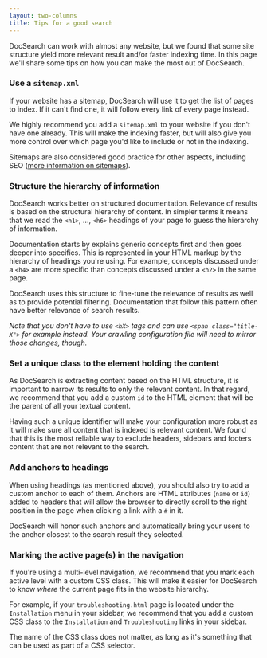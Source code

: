 ```yaml
---
layout: two-columns
title: Tips for a good search
---
```


DocSearch can work with almost any website, but we found that some site
structure yield more relevant result and/or faster indexing time. In this page
we'll share some tips on how you can make the most out of DocSearch.

### Use a `sitemap.xml`

If your website has a sitemap, DocSearch will use it to get the list of pages to
index. If it can't find one, it will follow every link of every page instead.

We highly recommend you add a `sitemap.xml` to your website if you don't have
one already. This will make the indexing faster, but will also give you more
control over which page you'd like to include or not in the indexing.

Sitemaps are also considered good practice for other aspects, including SEO
([more information on sitemaps][1]).

### Structure the hierarchy of information

DocSearch works better on structured documentation. Relevance of results is
based on the structural hierarchy of content. In simpler terms it means that we
read the `<h1>`, ..., `<h6>` headings of your page to guess the hierarchy of
information.

Documentation starts by explains generic concepts first and then goes deeper
into specifics. This is represented in your HTML markup by the hierarchy of
headings you're using. For example, concepts discussed under a `<h4>` are more
specific than concepts discussed under a `<h2>` in the same page.

DocSearch uses this structure to fine-tune the relevance of results as well as
to provide potential filtering. Documentation that follow this pattern often
have better relevance of search results.

_Note that you don't have to use `<hX>` tags and can use `<span
class="title-X">` for example instead. Your crawling configuration file will
 need to mirror those changes, though._

### Set a unique class to the element holding the content

As DocSearch is extracting content based on the HTML structure, it is important
to narrow its results to only the relevant content. In that regard, we
recommend that you add a custom `id` to the HTML element that will be the parent
of all your textual content.

Having such a unique identifier will make your configuration more robust as it
will make sure all content that is indexed is relevant content. We found that
this is the most reliable way to exclude headers, sidebars and footers content
that are not relevant to the search.

### Add anchors to headings

When using headings (as mentioned above), you should also try to add a custom
anchor to each of them. Anchors are HTML attributes (`name` or `id`)
added to headers that will allow the browser to directly scroll to the right
position in the page when clicking a link with a `#` in it.

DocSearch will honor such anchors and automatically bring your users to the
anchor closest to the search result they selected.

### Marking the active page(s) in the navigation

If you're using a multi-level navigation, we recommend that you mark
each active level with a custom CSS class. This will make it easier for
DocSearch to know _where_ the current page fits in the website
hierarchy.

For example, if your `troubleshooting.html` page is located under the
`Installation` menu in your sidebar, we recommend that you add a custom CSS
class to the `Installation` and `Troubleshooting` links in your sidebar.

The name of the CSS class does not matter, as long as it's something that can be
used as part of a CSS selector.

[1]: https://www.sitemaps.org/index.html

